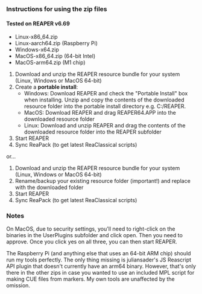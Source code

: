 ### Instructions for using the zip files
#### Tested on REAPER v6.69

- Linux-x86_64.zip 
- Linux-aarch64.zip (Raspberry Pi) 
- Windows-x64.zip 
- MacOS-x86_64.zip (64-bit Intel) 
- MacOS-arm64.zip (M1 chip) 

1. Download and unzip the REAPER resource bundle for your system (Linux, Windows or MacOS 64-bit)
2. Create a **portable install**:
    * Windows: Download REAPER and check the "Portable Install" box when installing. Unzip and copy the contents of the downloaded resource folder into the portable install directory e.g. C:/REAPER.
    * MacOS: Download REAPER and drag REAPER64.APP into the downloaded resource folder
    * Linux: Download and unzip REAPER and drag the contents of the downloaded resource folder into the REAPER subfolder
3. Start REAPER
4. Sync ReaPack (to get latest ReaClassical scripts)

or...

1. Download and unzip the REAPER resource bundle for your system (Linux, Windows or MacOS 64-bit)
2. Rename/backup your existing resource folder (important!) and replace with the downloaded folder
3. Start REAPER
4. Sync ReaPack (to get latest ReaClassical scripts)



### Notes

On MacOS, due to security settings, you'll need to right-click on the binaries in the UserPlugins subfolder and click open. Then you need to approve. Once you click yes on all three, you can then start REAPER.

The Raspberry Pi (and anything else that uses an 64-bit ARM chip) should run my tools perfectly. The only thing missing is juliansader's JS Reascript API plugin that doesn't currently have an arm64 binary. However, that's only there in the other zips in case you wanted to use an included MPL script for making CUE files from markers. My own tools are unaffected by the omission.



